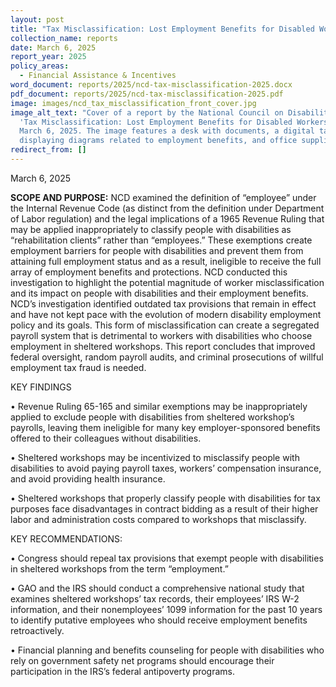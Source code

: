 ```yaml
---
layout: post
title: "Tax Misclassification: Lost Employment Benefits for Disabled Workers"
collection_name: reports
date: March 6, 2025
report_year: 2025
policy_areas:
  - Financial Assistance & Incentives
word_document: reports/2025/ncd-tax-misclassification-2025.docx
pdf_document: reports/2025/ncd-tax-misclassification-2025.pdf
image: images/ncd_tax_misclassification_front_cover.jpg
image_alt_text: "Cover of a report by the National Council on Disability titled
  'Tax Misclassification: Lost Employment Benefits for Disabled Workers' dated
  March 6, 2025. The image features a desk with documents, a digital tablet
  displaying diagrams related to employment benefits, and office supplies."
redirect_from: []
---
```

March 6, 2025

**SCOPE AND PURPOSE:** NCD examined the definition of “employee” under the Internal Revenue Code (as distinct from the definition under Department of Labor regulation) and the legal implications of a 1965 Revenue Ruling that may be applied inappropriately to classify people with disabilities as “rehabilitation clients” rather than “employees.” These exemptions create employment barriers for people with disabilities and prevent them from attaining full employment status and as a result, ineligible to receive the full array of employment benefits and protections. NCD conducted this investigation to highlight the potential magnitude of worker misclassification and its impact on people with disabilities and their employment benefits. NCD’s investigation identified outdated tax provisions that remain in effect and have not kept pace with the evolution of modern disability employment policy and its goals. This form of misclassification can create a segregated payroll system that is detrimental to workers with disabilities who choose employment in sheltered workshops. This report concludes that improved federal oversight, random payroll audits, and criminal prosecutions of willful employment tax fraud is needed. 

KEY FINDINGS

•	Revenue Ruling 65-165 and similar exemptions may be inappropriately applied to exclude people with disabilities from sheltered workshop’s payrolls, leaving them ineligible for many key employer-sponsored benefits offered to their colleagues without disabilities.

•	Sheltered workshops may be incentivized to misclassify people with disabilities to avoid paying payroll taxes, workers’ compensation insurance, and avoid providing health insurance. 

•	Sheltered workshops that properly classify people with disabilities for tax purposes face disadvantages in contract bidding as a result of their higher labor and administration costs compared to workshops that misclassify.

KEY RECOMMENDATIONS: 

•	Congress should repeal tax provisions that exempt people with disabilities in sheltered workshops from the term “employment.” 

•	GAO and the IRS should conduct a comprehensive national study that examines sheltered workshops’ tax records, their employees’ IRS W-2 information, and their nonemployees’ 1099 information for the past 10 years to identify putative employees who should receive employment benefits retroactively.

•	Financial planning and benefits counseling for people with disabilities who rely on government safety net programs should encourage their participation in the IRS’s federal antipoverty programs.
